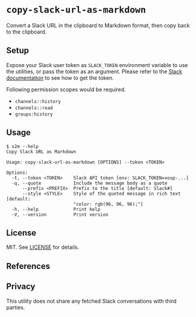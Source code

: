 # `copy-slack-url-as-markdown`

Convert a Slack URL in the clipboard to Markdown format, then copy back to the clipboard.

## Setup

Expose your Slack user token as `SLACK_TOKEN` environment variable to use the utilities, or pass the token as an argument. Please refer to the [Slack documentation](https://api.slack.com/concepts/token-types) to see how to get the token.

Following permission scopes would be required.

- `channels::history`
- `channels::read`
- `groups:history`

## Usage

```console
$ s2m --help
Copy Slack URL as Markdown

Usage: copy-slack-url-as-markdown [OPTIONS] --token <TOKEN>

Options:
  -t, --token <TOKEN>    Slack API token [env: SLACK_TOKEN=xoxp-...]
  -q, --quote            Include the message body as a quote
      --prefix <PREFIX>  Prefix to the title [default: Slack#]
      --style <STYLE>    Style of the quoted message in rich text [default:
                         "color: rgb(96, 96, 96);"]
  -h, --help             Print help
  -V, --version          Print version
```

## License

MIT. See [LICENSE](LICENSE) for details.

## References

## Privacy

This utility does not share any fetched Slack conversations with third parties.